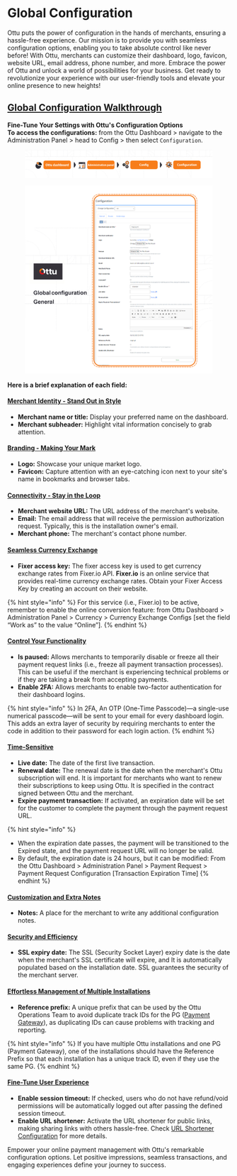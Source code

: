 # Global Configuration

Ottu puts the power of configuration in the hands of merchants, ensuring a hassle-free experience. Our mission is to provide you with seamless configuration options, enabling you to take absolute control like never before! With Ottu, merchants can customize their dashboard, logo, favicon, website URL, email address, phone number, and more. Embrace the power of Ottu and unlock a world of possibilities for your business. Get ready to revolutionize your experience with our user-friendly tools and elevate your online presence to new heights!

## [Global Configuration Walkthrough](global-configuration.md#global-configuration-walkthrough)

**Fine-Tune Your Settings with Ottu's Configuration Options**\
**To access the configurations:** from the Ottu Dashboard > navigate to the Administration Panel > head to Config > then select `Configuration`.

<figure><img src="../../.gitbook/assets/Configuration.png" alt=""><figcaption></figcaption></figure>

<figure><img src="../../.gitbook/assets/Global configuration.png" alt=""><figcaption></figcaption></figure>

**Here is a brief explanation of each field:**

#### [**Merchant Identity - Stand Out in Style**](global-configuration.md#merchant-identity-stand-out-in-style)

* **Merchant name or title:** Display your preferred name on the dashboard.
* **Merchant subheader:** Highlight vital information concisely to grab attention.

#### [**Branding - Making Your Mark**](global-configuration.md#branding-making-your-mark)

* **Logo:** Showcase your unique market logo.
* **Favicon:** Capture attention with an eye-catching icon next to your site's name in bookmarks and browser tabs.

#### [**Connectivity - Stay in the Loop**](global-configuration.md#connectivity-stay-in-the-loop)

* **Merchant website URL:** The URL address of the merchant's website.
* **Email:** The email address that will receive the permission authorization request. Typically, this is the installation owner's email.
* **Merchant phone:** The merchant's contact phone number.

#### [**Seamless Currency Exchange**](global-configuration.md#seamless-currency-exchange)

* **Fixer access key:** The fixer access key is used to get currency exchange rates from Fixer.io API. **Fixer.io** is an online service that provides real-time currency exchange rates. Obtain your Fixer Access Key by creating an account on their website.

{% hint style="info" %}
For this service (i.e., Fixer.io) to be active, remember to enable the online conversion feature: from Ottu Dashboard > Administration Panel > Currency > Currency Exchange Configs \[set the field “Work as” to the value “Online”].
{% endhint %}

#### [**Control Your Functionality**](global-configuration.md#control-your-functionality)

* **Is paused:** Allows merchants to temporarily disable or freeze all their payment request links (i.e., freeze all payment transaction processes). This can be useful if the merchant is experiencing technical problems or if they are taking a break from accepting payments.
* **Enable 2FA:** Allows merchants to enable two-factor authentication for their dashboard logins.

{% hint style="info" %}
In 2FA, An OTP (One-Time Passcode)—a single-use numerical passcode—will be sent to your email for every dashboard login. This adds an extra layer of security by requiring merchants to enter the code in addition to their password for each login action.
{% endhint %}

#### [**Time-Sensitive**](global-configuration.md#time-sensitive)

* **Live date:** The date of the first live transaction.
* **Renewal date:** The renewal date is the date when the merchant's Ottu subscription will end. It is important for merchants who want to renew their subscriptions to keep using Ottu. It is specified in the contract signed between Ottu and the merchant.
* **Expire payment transaction:** If activated, an expiration date will be set for the customer to complete the payment through the payment request URL.

{% hint style="info" %}
* When the expiration date passes, the payment will be transitioned to the Expired state, and the payment request URL will no longer be valid.
* By default, the expiration date is 24 hours, but it can be modified: From the Ottu Dashboard > Administration Panel > Payment Request > Payment Request Configuration \[Transaction Expiration Time]
{% endhint %}

#### [**Customization and Extra Notes**](global-configuration.md#customization-and-extra-notes)

* **Notes:** A place for the merchant to write any additional configuration notes.

#### [**Security and Efficiency**](global-configuration.md#security-and-efficiency)

* **SSL expiry date:** The SSL (Security Socket Layer) expiry date is the date when the merchant's SSL certificate will expire, and It is automatically populated based on the installation date. SSL guarantees the security of the merchant server.

#### [**Effortless Management of Multiple Installations**](global-configuration.md#effortless-management-of-multiple-installations)

* **Reference prefix:** A unique prefix that can be used by the Ottu Operations Team to avoid duplicate track IDs for the PG ([Payment Gateway](../payment-gateway.md)), as duplicating IDs can cause problems with tracking and reporting.

{% hint style="info" %}
If you have multiple Ottu installations and one PG (Payment Gateway), one of the installations should have the Reference Prefix so that each installation has a unique track ID, even if they use the same PG.
{% endhint %}

#### [**Fine-Tune User Experience**](global-configuration.md#fine-tune-user-experience)

* **Enable session timeout:** If checked, users who do not have refund/void permissions will be automatically logged out after passing the defined session timeout.
* **Enable URL shortener:** Activate the URL shortener for public links, making sharing links with others hassle-free. Check [URL Shortener Configuration](global-configuration.md#url-shortener-configurations) for more details.

Empower your online payment management with Ottu's remarkable configuration options. Let positive impressions, seamless transactions, and engaging experiences define your journey to success.
